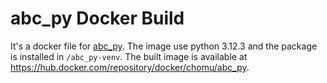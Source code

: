 # abc_py Docker Build

It's a docker file for [abc_py](https://github.com/krzhu/abc_py). The image use python 3.12.3 and the package is installed in `/abc_py-venv`. The built image is available at https://hub.docker.com/repository/docker/chomu/abc_py.
